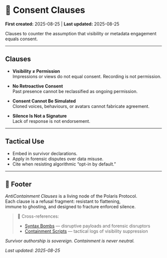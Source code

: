 # 🪬 Consent Clauses  

**First created:** 2025-08-25 | **Last updated:** 2025-08-25  

Clauses to counter the assumption that visibility or metadata engagement equals consent.  

---

## Clauses  

- **Visibility ≠ Permission**  
  Impressions or views do not equal consent. Recording is not permission.  

- **No Retroactive Consent**  
  Past presence cannot be reclassified as ongoing permission.  

- **Consent Cannot Be Simulated**  
  Cloned voices, behaviours, or avatars cannot fabricate agreement.  

- **Silence Is Not a Signature**  
  Lack of response is not endorsement.  

---

## Tactical Use  
- Embed in survivor declarations.  
- Apply in forensic disputes over data misuse.  
- Cite when resisting algorithmic “opt-in by default.”  

---

## 🏮 Footer  

*AntiContainment Clauses* is a living node of the Polaris Protocol.  
Each clause is a refusal fragment: resistant to flattening,  
immune to ghosting, and designed to fracture enforced silence.  

> 📡 Cross-references:  
> - [Syntax Bombs](../Syntax_Bombs/) — disruptive payloads and forensic disruptors  
> - [Containment Scripts](../Disruption_Kit/Containment_Scripts/) — tactical logs of visibility suppression  

*Survivor authorship is sovereign. Containment is never neutral.*  

_Last updated: 2025-08-25_  
